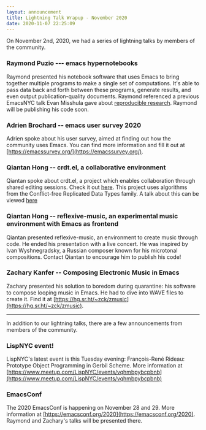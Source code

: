 ```yaml
---
layout: announcement
title: Lightning Talk Wrapup - November 2020
date: 2020-11-07 22:25:09
---
```


On November 2nd, 2020, we had a series of lightning talks by members of the community.

### Raymond Puzio --- emacs hypernotebooks

Raymond presented his notebook software that uses Emacs to bring
together multiple programs to make a single set of computations. It's
able to pass data back and forth between these programs, generate
results, and even output publication-quality documents. Raymond
referenced a previous EmacsNYC talk Evan Misshula gave about
[reproducible
research](https://www.youtube.com/watch?v=CGnt_PWoM5Y). Raymond will
be publishing his code soon.


### Adrien Brochard -- emacs user survey 2020

Adrien spoke about his user survey, aimed at finding out how the
community uses Emacs. You can find more information and fill it out at
[https://emacssurvey.org/](https://emacssurvey.org/).

### Qiantan Hong -- crdt.el, a collaborative environment

Qiantan spoke about crdt.el, a project which enables collaboration
through shared editing sessions. Check it out
[here](https://code.librehq.com/qhong/crdt.el). This project uses
algorithms from the Conflict-free Replicated Data Types family. A talk
about this can be viewed
[here](https://www.youtube.com/watch?v=x7drE24geUw)

### Qiantan Hong -- reflexive-music, an experimental music environment with Emacs as frontend

Qiantan presented reflexive-music, an environment to create music
through code. He ended his presentation with a live concert. He was
inspired by Ivan Wyshnegradsky, a Russian composer known for his
microtonal compositions. Contact Qiantan to encourage him to publish
his code!

### Zachary Kanfer -- Composing Electronic Music in Emacs

Zachary presented his solution to boredom during quarantine: his
software to compose looping music in Emacs. He had to dive into WAVE
files to create it. Find it at [https://hg.sr.ht/~zck/zmusic](https://hg.sr.ht/~zck/zmusic).

----

In addition to our lightning talks, there are a few announcements from
members of the community.

### LispNYC event!

LispNYC's latest event is this Tuesday evening: François-René Rideau:
Prototype Object Programming in Gerbil Scheme. More information at
[https://www.meetup.com/LispNYC/events/vqhmbpybcpbnb](https://www.meetup.com/LispNYC/events/vqhmbpybcpbnb)

### EmacsConf

The 2020 EmacsConf is happening on November 28 and 29. More
information at
[https://emacsconf.org/2020](https://emacsconf.org/2020). Raymond and
Zachary's talks will be presented there.
